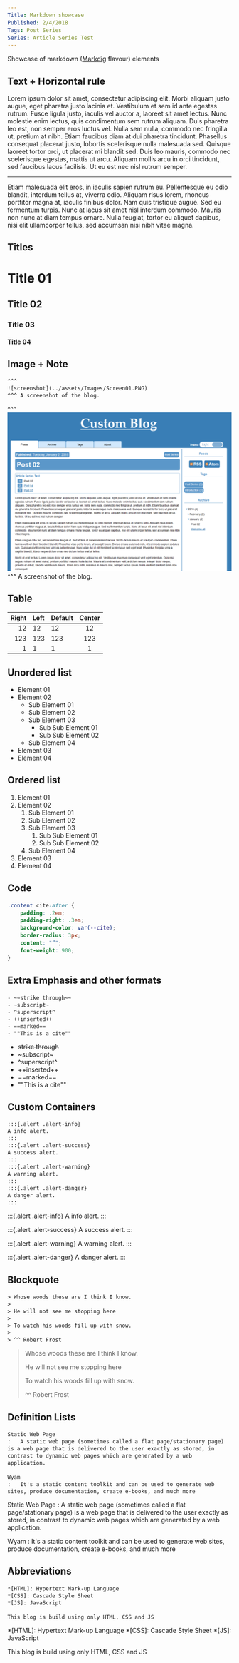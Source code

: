 ```yaml
---
Title: Markdown showcase
Published: 2/4/2018
Tags: Post Series
Series: Article Series Test
---
```



Showcase of markdown ([Markdig](https://github.com/lunet-io/markdig) flavour) elements

## Text + Horizontal rule

Lorem ipsum dolor sit amet, consectetur adipiscing elit. Morbi aliquam justo augue, eget pharetra justo lacinia et. Vestibulum et sem id ante egestas rutrum. Fusce ligula justo, iaculis vel auctor a, laoreet sit amet lectus. Nunc molestie enim lectus, quis condimentum sem rutrum aliquam. Duis pharetra leo est, non semper eros luctus vel. Nulla sem nulla, commodo nec fringilla ut, pretium at nibh. Etiam faucibus diam at dui pharetra tincidunt. Phasellus consequat placerat justo, lobortis scelerisque nulla malesuada sed. Quisque laoreet tortor orci, ut placerat mi blandit sed. Duis leo mauris, commodo nec scelerisque egestas, mattis ut arcu. Aliquam mollis arcu in orci tincidunt, sed faucibus lacus facilisis. Ut eu est nec nisl rutrum semper.

------------------------------------------------------

Etiam malesuada elit eros, in iaculis sapien rutrum eu. Pellentesque eu odio blandit, interdum tellus at, viverra odio. Aliquam risus lorem, rhoncus porttitor magna at, iaculis finibus dolor. Nam quis tristique augue. Sed eu fermentum turpis. Nunc at lacus sit amet nisl interdum commodo. Mauris non nunc at diam tempus ornare. Nulla feugiat, tortor eu aliquet dapibus, nisi elit ullamcorper tellus, sed accumsan nisi nibh vitae magna.


##  Titles

# Title 01
## Title 02
### Title 03
#### Title 04


## Image + Note

```MD
^^^
![screenshot](../assets/Images/Screen01.PNG)
^^^ A screenshot of the blog.
```

^^^
![screenshot](../assets/Images/Screen01.PNG)
^^^ A screenshot of the blog.


## Table

Right | Left | Default | Center
-----:|:-----|---------|:-----:
12    | 12   | 12      | 12
123   | 123  | 123     | 123
1     | 1    | 1       | 1


## Unordered list

 - Element 01
 - Element 02
    - Sub Element 01
    - Sub Element 02
    - Sub Element 03
        - Sub Sub Element 01
        - Sub Sub Element 02
    - Sub Element 04
 - Element 03
 - Element 04


## Ordered list

 1. Element 01
 2. Element 02
    1. Sub Element 01
    2. Sub Element 02
    3. Sub Element 03
        1. Sub Sub Element 01
        2. Sub Sub Element 02
    4. Sub Element 04
 3. Element 03
 4. Element 04


## Code

```CSS
.content cite:after {
    padding: .2em;
    padding-right: .3em;
    background-color: var(--cite); 
    border-radius: 3px;
    content: "”";
    font-weight: 900;
}
```


## Extra Emphasis and other formats

```MD
- ~~strike through~~ 
- ~subscript~ 
- ^superscript^ 
- ++inserted++ 
- ==marked== 
- ""This is a cite""
```

 - ~~strike through~~ 
 - ~subscript~ 
 - ^superscript^ 
 - ++inserted++ 
 - ==marked== 
 - ""This is a cite""


## Custom Containers

```MD
:::{.alert .alert-info}
A info alert.
:::
:::{.alert .alert-success}
A success alert.
:::
:::{.alert .alert-warning}
A warning alert.
:::
:::{.alert .alert-danger}
A danger alert.
:::
```

:::{.alert .alert-info}
A info alert.
:::

:::{.alert .alert-success}
A success alert.
:::

:::{.alert .alert-warning}
A warning alert.
:::

:::{.alert .alert-danger}
A danger alert.
:::


## Blockquote

```MD
> Whose woods these are I think I know.
>
> He will not see me stopping here
>
> To watch his woods fill up with snow.
>
> ^^ Robert Frost
```

> Whose woods these are I think I know.
>
> He will not see me stopping here
>
> To watch his woods fill up with snow.
>
> ^^ Robert Frost


## Definition Lists

```MD
Static Web Page
:   A static web page (sometimes called a flat page/stationary page) is a web page that is delivered to the user exactly as stored, in contrast to dynamic web pages which are generated by a web application. 

Wyam
:   It's a static content toolkit and can be used to generate web sites, produce documentation, create e-books, and much more

```

Static Web Page
:   A static web page (sometimes called a flat page/stationary page) is a web page that is delivered to the user exactly 
    as stored, in contrast to dynamic web pages which are generated by a web application. 

Wyam
:   It's a static content toolkit and can be used to generate web sites, produce documentation, create e-books, and much more


## Abbreviations

```MD
*[HTML]: Hypertext Mark-up Language
*[CSS]: Cascade Style Sheet
*[JS]: JavaScript 

This blog is build using only HTML, CSS and JS
```

*[HTML]: Hypertext Mark-up Language
*[CSS]: Cascade Style Sheet
*[JS]: JavaScript 

This blog is build using only HTML, CSS and JS